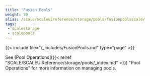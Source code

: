 ```yaml
---
title: "Fusion Pools"
weight: 70
alias: /scale/scaleuireference/storage/pools/fusionpoolsscale/
tags:
 - scalestorage
 - scalepools
---
```



{{< include file="/_includes/FusionPools.md" type="page" >}}

See [Pool Operations]({{< relref "SCALE/SCALEUIReference/storage/pools/_index.md" >}}) "Pool Operations" for more information on managing pools.
